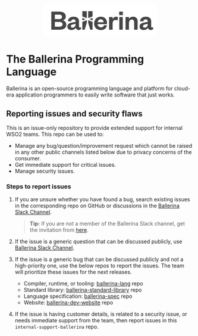 <h1 align="center">
  <img src="ballerina_logo.png" alt="Ballerina Logo"/>
</h1>

# The Ballerina Programming Language

Ballerina is an open-source programming language and platform for cloud-era application programmers to easily write software that just works.

## Reporting issues and security flaws

This is an issue-only repository to provide extended support for internal WSO2 teams. This repo can be used to:
  - Manage any bug/question/improvement request which cannot be raised in any other public channels listed below due to privacy concerns of the consumer.
  - Get immediate support for critical issues.
  - Manage security issues.

### Steps to report issues     

1. If you are unsure whether you have found a bug, search existing issues in the corresponding repo on GitHub or discussions in the [Ballerina Slack Channel](#https://ballerina-platform.slack.com/).

   >**Tip:** If you are not a member of the Ballerina Slack channel, get the invitation from <a href="https://ballerina.io/community/slack/">here</a>.
2. If the issue is a generic question that can be discussed publicly, use <a href="https://ballerina-platform.slack.com/">Ballerina Slack Channel</a>.
3. If the issue is a generic bug that can be discussed publicly and not a high-priority one, use the below repos to report the issues. The team will prioritize these issues for the next releases. 
    - Compiler, runtime, or tooling: <a href="https://github.com/ballerina-platform/ballerina-lang/issues">ballerina-lang</a> repo
    - Standard library: <a href="https://github.com/ballerina-platform/ballerina-standard-library/issues">ballerina-standard-library</a> repo
    - Language specification: <a href="https://github.com/ballerina-platform/ballerina-spec/issues">ballerina-spec</a> repo
    - Website: <a href="https://github.com/ballerina-platform/ballerina-dev-website/issues">ballerina-dev-website</a> repo
4. If the issue is having customer details, is related to a security issue, or needs immediate support from the team, then report issues in  this `internal-support-ballerina` repo.


